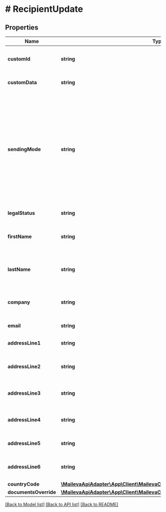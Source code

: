 # # RecipientUpdate

## Properties

Name | Type | Description | Notes
------------ | ------------- | ------------- | -------------
**customId** | **string** | Identifiant du destinataire fourni par le client | [optional]
**customData** | **string** | Information libre fournie par le client. | [optional]
**sendingMode** | **string** | Mode d&#39;envoi du destinataire. Il peut être papier, électronique ou passer par le service de consentement. Si le consentement est donné par le destinataire, le mode d&#39;envoi sera électronique, sinon il sera papier. | [optional]
**legalStatus** | **string** | Type de destinataire | [optional]
**firstName** | **string** | Prénom du destinataire (envoi électronique seulement) | [optional]
**lastName** | **string** | Nom du destinataire (envoi électronique seulement) | [optional]
**company** | **string** | Société du destinataire (envoi électronique seulement) | [optional]
**email** | **string** | Adresse email du destinataire | [optional]
**addressLine1** | **string** | Ligne d&#39;adresse n°1 (Société) | [optional]
**addressLine2** | **string** | Ligne d&#39;adresse n°2 (Civilité, Prénom, Nom) | [optional]
**addressLine3** | **string** | Ligne d&#39;adresse n°3 (Résidence, Bâtiement ...) | [optional]
**addressLine4** | **string** | Ligne d&#39;adresse n°4 (N° et libellé de la voie) | [optional]
**addressLine5** | **string** | Ligne d&#39;adresse n°5 (Lieu dit, BP...) | [optional]
**addressLine6** | **string** | Ligne d&#39;adresse n°6 (Code postal et ville) | [optional]
**countryCode** | [**\MailevaApiAdapter\App\Client\MailevaCoproClient\Model\CountryCode**](CountryCode.md) |  | [optional]
**documentsOverride** | [**\MailevaApiAdapter\App\Client\MailevaCoproClient\Model\ComposedDocument**](ComposedDocument.md) |  | [optional]

[[Back to Model list]](../../README.md#models) [[Back to API list]](../../README.md#endpoints) [[Back to README]](../../README.md)

